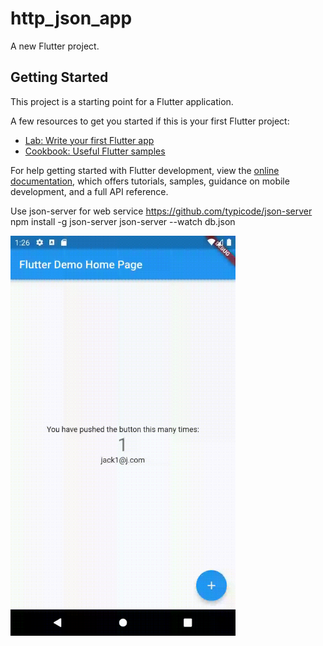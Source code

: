 # http_json_app

A new Flutter project.

## Getting Started

This project is a starting point for a Flutter application.

A few resources to get you started if this is your first Flutter project:

- [Lab: Write your first Flutter app](https://docs.flutter.dev/get-started/codelab)
- [Cookbook: Useful Flutter samples](https://docs.flutter.dev/cookbook)

For help getting started with Flutter development, view the
[online documentation](https://docs.flutter.dev/), which offers tutorials,
samples, guidance on mobile development, and a full API reference.

Use json-server for web service
https://github.com/typicode/json-server
npm install -g json-server
json-server --watch db.json


<img src=https://github.com/jackho2022/http_json_app/blob/main/http_json.gif width="360" height="640"/>
